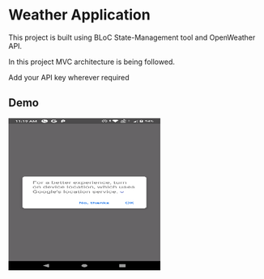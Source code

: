 # Weather Application

This project is built using BLoC State-Management tool and OpenWeather API.

In this project MVC architecture is being followed.

Add your API key wherever required

## Demo

<img src="/ScreenShots/1.png" width="300" height="300" alt="Please try again">